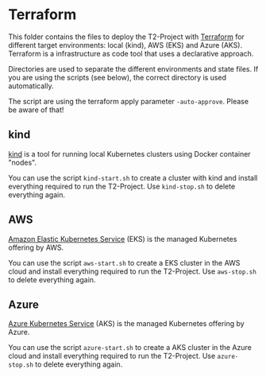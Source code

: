 # Terraform

This folder contains the files to deploy the T2-Project with [Terraform](https://www.terraform.io/) for different target environments: local (kind), AWS (EKS) and Azure (AKS). Terraform is a infrastructure as code tool that uses a declarative approach.

Directories are used to separate the different environments and state files.
If you are using the scripts (see below), the correct directory is used automatically.

The script are using the terraform apply parameter `-auto-approve`. Please be aware of that!

## kind

[kind](https://kind.sigs.k8s.io/) is a tool for running local Kubernetes clusters using Docker container "nodes".

You can use the script `kind-start.sh` to create a cluster with kind and install everything required to run the T2-Project. Use `kind-stop.sh` to delete everything again.

## AWS

[Amazon Elastic Kubernetes Service](https://aws.amazon.com/de/eks/) (EKS) is the managed Kubernetes offering by AWS.

You can use the script `aws-start.sh` to create a EKS cluster in the AWS cloud and install everything required to run the T2-Project. Use `aws-stop.sh` to delete everything again.

## Azure

[Azure Kubernetes Service](https://learn.microsoft.com/en-us/azure/aks/) (AKS) is the managed Kubernetes offering by Azure.

You can use the script `azure-start.sh` to create a AKS cluster in the Azure cloud and install everything required to run the T2-Project. Use `azure-stop.sh` to delete everything again.
